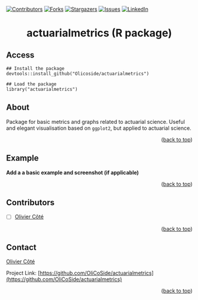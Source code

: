





<!-- Improved compatibility of back to top link: See: https://github.com/othneildrew/Best-README-Template/pull/73 -->
<a name="readme-top"></a>
<!--
*** Thanks for checking out the Best-README-Template. If you have a suggestion
*** that would make this better, please fork the repo and create a pull request
*** or simply open an issue with the tag "enhancement".
*** Don't forget to give the project a star!
*** Thanks again! Now go create something AMAZING! :D
-->



<!-- PROJECT SHIELDS -->
<!--
*** I'm using markdown "reference style" links for readability.
*** Reference links are enclosed in brackets [ ] instead of parentheses ( ).
*** See the bottom of this document for the declaration of the reference variables
*** for contributors-url, forks-url, etc. This is an optional, concise syntax you may use.
*** https://www.markdownguide.org/basic-syntax/#reference-style-links
-->
[![Contributors][contributors-shield]][contributors-url]
[![Forks][forks-shield]][forks-url]
[![Stargazers][stars-shield]][stars-url]
[![Issues][issues-shield]][issues-url]
[![LinkedIn][linkedin-shield]][linkedin-url]


<h1 align="center"> actuarialmetrics (R package)</h3>

<!-- Access -->
## Access

```
## Install the package
devtools::install_github("Olicoside/actuarialmetrics")

## Load the package
library("actuarialmetrics")
```

<!-- About -->
## About

Package for basic metrics and graphs related to actuarial science. Useful and elegant visualisation based on `ggplot2`, but applied to actuarial science. 

<p align="right">(<a href="#readme-top">back to top</a>)</p>

<!-- Example -->
## Example

**Add a a basic example and screenshot (if applicable)**

<p align="right">(<a href="#readme-top">back to top</a>)</p>

<!-- ROADMAP -->
## Contributors
- [ ] [Olivier Côté](mailto:Olivier.cote.12@ulaval.ca)

<p align="right">(<a href="#readme-top">back to top</a>)</p>


<!-- CONTACT -->
## Contact

[Olivier Côté](mailto:olivier.cote.12@ulaval.ca)

Project Link: [https://github.com/OliCoSide/actuarialmetrics](https://github.com/OliCoSide/actuarialmetrics)

<p align="right">(<a href="#readme-top">back to top</a>)</p>


<!-- MARKDOWN LINKS & IMAGES -->
<!-- https://www.markdownguide.org/basic-syntax/#reference-style-links -->
[contributors-shield]: https://img.shields.io/github/contributors/OliCoSide/actuarialmetrics.svg?style=for-the-badge
[contributors-url]: https://github.com/OliCoSide/actuarialmetrics/graphs/contributors
[forks-shield]: https://img.shields.io/github/forks/OliCoSide/actuarialmetrics.svg?style=for-the-badge
[forks-url]: https://github.com/OliCoSide/actuarialmetrics/network/members
[stars-shield]: https://img.shields.io/github/stars/OliCoSide/actuarialmetrics.svg?style=for-the-badge
[stars-url]: https://github.com/OliCoSide/actuarialmetrics/stargazers
[issues-shield]: https://img.shields.io/github/issues/OliCoSide/actuarialmetrics.svg?style=for-the-badge
[issues-url]: https://github.com/OliCoSide/actuarialmetrics/issues
[license-shield]: https://img.shields.io/github/license/OliCoSide/actuarialmetrics.svg?style=for-the-badge
[license-url]: https://github.com/OliCoSide/actuarialmetrics/blob/master/LICENSE.txt
[linkedin-shield]: https://img.shields.io/badge/-LinkedIn-black.svg?style=for-the-badge&logo=linkedin&colorB=555
[linkedin-url]: https://linkedin.com/in/olivier-cote-act
[product-screenshot]: images/screenshot.png
[Next.js]: https://img.shields.io/badge/next.js-000000?style=for-the-badge&logo=nextdotjs&logoColor=white
[Next-url]: https://nextjs.org/
[React.js]: https://img.shields.io/badge/React-20232A?style=for-the-badge&logo=react&logoColor=61DAFB
[React-url]: https://reactjs.org/
[Vue.js]: https://img.shields.io/badge/Vue.js-35495E?style=for-the-badge&logo=vuedotjs&logoColor=4FC08D
[Vue-url]: https://vuejs.org/
[Angular.io]: https://img.shields.io/badge/Angular-DD0031?style=for-the-badge&logo=angular&logoColor=white
[Angular-url]: https://angular.io/
[Svelte.dev]: https://img.shields.io/badge/Svelte-4A4A55?style=for-the-badge&logo=svelte&logoColor=FF3E00
[Svelte-url]: https://svelte.dev/
[Laravel.com]: https://img.shields.io/badge/Laravel-FF2D20?style=for-the-badge&logo=laravel&logoColor=white
[Laravel-url]: https://laravel.com
[Bootstrap.com]: https://img.shields.io/badge/Bootstrap-563D7C?style=for-the-badge&logo=bootstrap&logoColor=white
[Bootstrap-url]: https://getbootstrap.com
[JQuery.com]: https://img.shields.io/badge/jQuery-0769AD?style=for-the-badge&logo=jquery&logoColor=white
[JQuery-url]: https://jquery.com 
